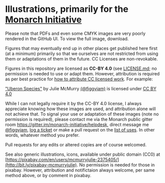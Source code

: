 # Illustrations, primarily for the [Monarch Initiative](http://monarch-initiative.org)

Please note that PDFs and even some CMYK images are very poorly rendered in the GitHub UI. To view the full image, download.

Figures that may eventually end up in other places get published here first (at a minimum) primarily so that we ourselves are not restricted from using them or adaptations of them in the future. CC Licenses are non-revokable.

Figures in this repository are licensed as **CC-BY 4.0** (see [LICENSE.md](https://github.com/jmcmurry/open-illustrations/blob/master/LICENSE.MD); no permission is needed to use or adapt them. However, attribution is required as per best practice for [how to attribute CC licensed work](https://wiki.creativecommons.org/wiki/Best_practices_for_attribution#This_is_an_ideal_attribution). For example:

["Uberon Species"](https://github.com/jmcmurry/open-illustrations/blob/master/figures/uberon_species_views_2017-02-27a.pdf) by Julie McMurry [(@figgyjam)](https://twitter.com/figgyjam) is licensed under [CC BY 4.0](https://github.com/jmcmurry/open-illustrations/blob/master/LICENSE.MD)

While I can not legally require it by the CC-BY 4.0 license, I always appreciate knowing how these images are used, and attribution alone will not achieve that. To signal your use or adaptation of these images (note no permission is required), please contact me via the Monarch public gitter room https://gitter.im/monarch-initiative/helpdesk, direct message me [@figgyjam](https://twitter.com/figgyjam),  [log a ticket](https://github.com/jmcmurry/illustrations/) or make a pull request on the [list of uses](https://github.com/jmcmurry/open-illustrations/blob/master/figures/reuses.md). In other words, whatever method you prefer.

Pull requests for any edits or altered copies are of course welcomed.

See also generic illustrations, icons, available under public domain (CC0) at [https://pixabay.com/en/users/mcmurryjulie-2375405/](http://bit.ly/pixabay-mcmurryjulie). No permission is needed for those in pixabay. However, attribution and notifictaion always welcome, per same method above, or by comment in pixabay.
